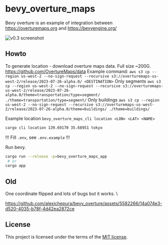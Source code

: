 # bevy_overture_maps
Bevy overture is an example of integration between <https://overturemaps.org> and <https://bevyengine.org/>

![v0.3 screenshot](https://github.com/alexichepura/bevy_overture_maps/assets/5582266/79513350-b7b5-4324-b955-13f5c25063f4)

## Howto
To generate location - download overture maps data. Full size ~200G.
https://github.com/OvertureMaps/data
Example command: `aws s3 cp --region us-west-2 --no-sign-request --recursive s3://overturemaps-us-west-2/release/2023-07-26-alpha.0/ <DESTINATION>`
Only segments `aws s3 cp --region us-west-2 --no-sign-request --recursive s3://overturemaps-us-west-2/release/2023-07-26-alpha.0/theme=transportation/type=segment/ ./theme=transportation/type=segment/`
Only buildings `aws s3 cp --region us-west-2 --no-sign-request --recursive s3://overturemaps-us-west-2/release/2023-07-26-alpha.0/theme=buildings/ ./theme=buildings/`

Example location
`bevy_overture_maps_cli location <LON> <LAT> <NAME>`
```sh
cargo cli location 139.69170 35.68951 tokyo
```

!!! Fill `.env`, see `.env.example` !!!

Run bevy.
```sh
cargo run --release -p=bevy_overture_maps_app
 # or
cargo app
```

## Old
One coordinate flipped and lots of bugs but it works. \

https://github.com/alexichepura/bevy_overture/assets/5582266/14a074e3-d520-4035-b78f-4d42ea2872ce

## License

This project is licensed under the terms of the
[MIT license](/LICENSE-MIT).
